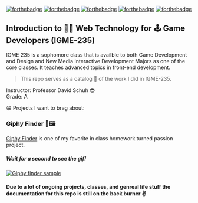 [![forthebadge](https://forthebadge.com/images/badges/made-with-javascript.svg)](https://forthebadge.com)
[![forthebadge](https://forthebadge.com/images/badges/built-with-grammas-recipe.svg)](https://forthebadge.com)
[![forthebadge](https://forthebadge.com/images/badges/made-with-crayons.svg)](https://forthebadge.com)
[![forthebadge](https://forthebadge.com/images/badges/powered-by-electricity.svg)](https://forthebadge.com)
[![forthebadge](https://forthebadge.com/images/badges/built-with-love.svg)](https://forthebadge.com)

## Introduction to 👨‍💻 Web Technology for 🕹 Game Developers (IGME-235)  

IGME 235 is a sophomore class that is availble to both Game Development and Design and New Media Interactive Development Majors as one of the core classes. It teaches advanced topics in front-end development.
> This repo serves as a catalog 📒 of the work I did in IGME-235. 
  
Instructor: Professor David Schuh 😎  
Grade: A  
  
 😁 Projects I want to brag about:  
### Giphy Finder 🔎🖼
[Giphy Finder](giphyFinder/) is one of my favorite in class homework turned passion project.  
##### Wait for a second to see the gif!
[![Giphy finder sample](GitHubAssets/giphyfinder.gif)](giphyFinder/)

#### Due to a lot of ongoing projects, classes, and genreal life stuff the documentation for this repo is still on the back burner ✌
